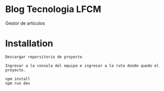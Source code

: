# Blog Tecnologia LFCM
Gestor de articulos

# Installation
```
Descargar reporsitorio de proyecto

Ingresar a la consola del equipo e ingresar a la ruta donde quedo el proyecto.

npm install
npm run dev
```

